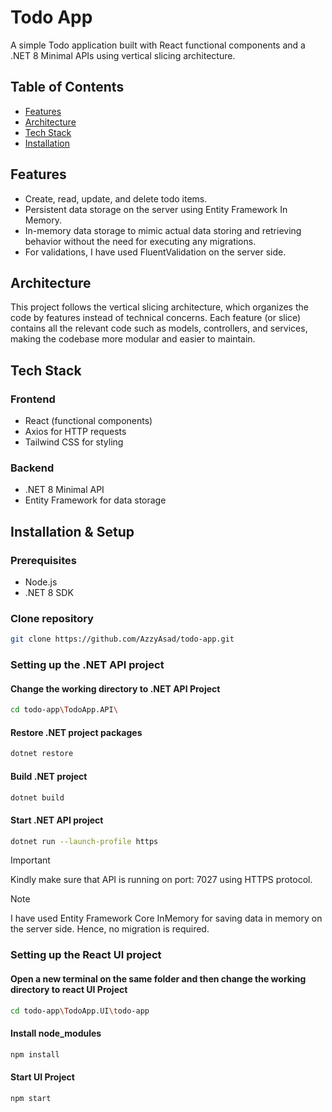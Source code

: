# Todo App

A simple Todo application built with React functional components and a .NET 8 Minimal APIs using vertical slicing architecture.

## Table of Contents

- [Features](#features)
- [Architecture](#architecture)
- [Tech Stack](#tech-stack)
- [Installation](#installation)

## Features

- Create, read, update, and delete todo items.
- Persistent data storage on the server using Entity Framework In Memory.
- In-memory data storage to mimic actual data storing and retrieving behavior without the need for executing any migrations.
- For validations, I have used FluentValidation on the server side.

## Architecture

This project follows the vertical slicing architecture, which organizes the code by features instead of technical concerns. Each feature (or slice) contains all the relevant code such as models, controllers, and services, making the codebase more modular and easier to maintain.

## Tech Stack

### Frontend

- React (functional components)
- Axios for HTTP requests
- Tailwind CSS for styling

### Backend

- .NET 8 Minimal API
- Entity Framework for data storage

## Installation & Setup

### Prerequisites

- Node.js
- .NET 8 SDK

### Clone repository

   ```bash
   git clone https://github.com/AzzyAsad/todo-app.git
   ```
### Setting up the .NET API project

#### Change the working directory to .NET API Project
   ```bash
   cd todo-app\TodoApp.API\
   ```

#### Restore .NET project packages
   ```bash
   dotnet restore
   ```

#### Build .NET project
   ```bash
   dotnet build
   ```

#### Start .NET API project
   ```bash
   dotnet run --launch-profile https
   ```
> [!Important]  
> Kindly make sure that API is running on port: 7027 using HTTPS protocol.

> [!NOTE]  
> I have used Entity Framework Core InMemory for saving data in memory on the server side. Hence, no migration is required.

### Setting up the React UI project

#### Open a new terminal on the same folder and then change the working directory to react UI Project
   ```bash
   cd todo-app\TodoApp.UI\todo-app
   ```

#### Install node_modules
   ```bash
   npm install
   ```

#### Start UI Project
   ```bash
   npm start
   ```
